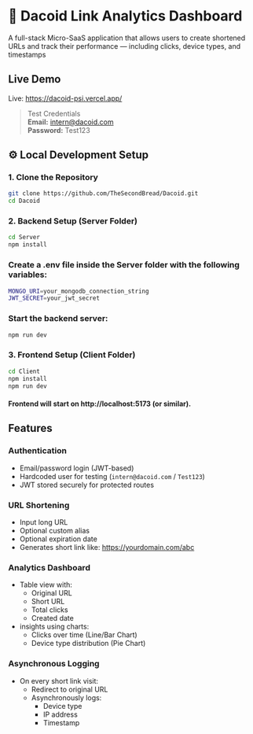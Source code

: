 # 🔗 Dacoid Link Analytics Dashboard

A full-stack Micro-SaaS application that allows users to create shortened URLs and track their performance — including clicks, device types, and timestamps

## Live Demo

Live: https://dacoid-psi.vercel.app/

> Test Credentials  
**Email:** intern@dacoid.com  
**Password:** Test123


## ⚙️ Local Development Setup

### 1. Clone the Repository

```bash
git clone https://github.com/TheSecondBread/Dacoid.git
cd Dacoid
```

### 2. Backend Setup (Server Folder)

```bash
cd Server
npm install
```
### Create a .env file inside the Server folder with the following variables:

```bash
MONGO_URI=your_mongodb_connection_string
JWT_SECRET=your_jwt_secret
```
### Start the backend server:

```bash
npm run dev
```


### 3. Frontend Setup (Client Folder)

```bash
cd Client
npm install
npm run dev
```
#### Frontend will start on http://localhost:5173 (or similar).

##  Features

###  Authentication
- Email/password login (JWT-based)
- Hardcoded user for testing (`intern@dacoid.com` / `Test123`)
- JWT stored securely for protected routes

###  URL Shortening
- Input long URL
- Optional custom alias
- Optional expiration date
- Generates short link like: https://yourdomain.com/abc

### Analytics Dashboard
- Table view with:
  - Original URL
  - Short URL
  - Total clicks
  - Created date
- insights using charts:
  - Clicks over time (Line/Bar Chart)
  - Device type distribution (Pie Chart)

### Asynchronous Logging
- On every short link visit:
  - Redirect to original URL
  - Asynchronously logs:
    - Device type
    - IP address
    - Timestamp






